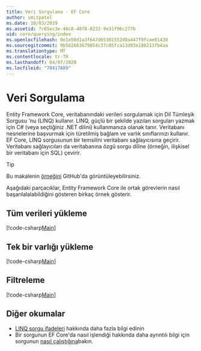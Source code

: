 ```yaml
---
title: Veri Sorgulama - EF Core
author: smitpatel
ms.date: 10/03/2019
ms.assetid: 7c65ec3e-46c8-48f8-8232-9e31f96c277b
uid: core/querying/index
ms.openlocfilehash: 0e1e50d1a3f647d65301552d0a447f9fcae81438
ms.sourcegitcommit: 9b562663679854c37c05fca13d93e180213fb4aa
ms.translationtype: MT
ms.contentlocale: tr-TR
ms.lasthandoff: 04/07/2020
ms.locfileid: "78417689"
---
```

# <a name="querying-data"></a>Veri Sorgulama

Entity Framework Core, veritabanındaki verileri sorgulamak için Dil Tümleşik Sorgusu 'nu (LINQ) kullanır. LINQ, güçlü bir şekilde yazılan sorguları yazmak için C# (veya seçtiğiniz .NET dilini) kullanmanıza olanak tanır. Veritabanı nesnelerine başvurmak için türetilmiş bağlam ve varlık sınıflarınızı kullanır. EF Core, LINQ sorgusunun bir temsilini veritabanı sağlayıcısına geçirir. Veritabanı sağlayıcıları da veritabanına özgü sorgu diline (örneğin, ilişkisel bir veritabanı için SQL) çevirir.

> [!TIP]
> Bu makalenin [örneğini](https://github.com/dotnet/EntityFramework.Docs/tree/master/samples/core/Querying) GitHub'da görüntüleyebilirsiniz.

Aşağıdaki parçacıklar, Entity Framework Core ile ortak görevlerin nasıl başarılalalabildiğini gösteren birkaç örnek gösterir.

## <a name="loading-all-data"></a>Tüm verileri yükleme

[!code-csharp[Main](../../../samples/core/Querying/Basics/Sample.cs#LoadingAllData)]

## <a name="loading-a-single-entity"></a>Tek bir varlığı yükleme

[!code-csharp[Main](../../../samples/core/Querying/Basics/Sample.cs#LoadingSingleEntity)]

## <a name="filtering"></a>Filtreleme

[!code-csharp[Main](../../../samples/core/Querying/Basics/Sample.cs#Filtering)]

## <a name="further-readings"></a>Diğer okumalar

- [LINQ sorgu ifadeleri](/dotnet/csharp/programming-guide/concepts/linq/basic-linq-query-operations) hakkında daha fazla bilgi edinin
- Bir sorgunun EF Core'da nasıl işlendiği hakkında daha ayrıntılı bilgi için sorgunun [nasıl çalıştığına](xref:core/querying/how-query-works)bakın.
